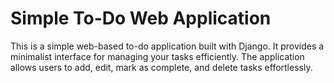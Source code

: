 <h1>Simple To-Do Web Application</h1>
<p>This is a simple web-based to-do application built with Django. It provides a minimalist interface for managing your tasks efficiently. The application allows users to add, edit, mark as complete, and delete tasks effortlessly.</p>
